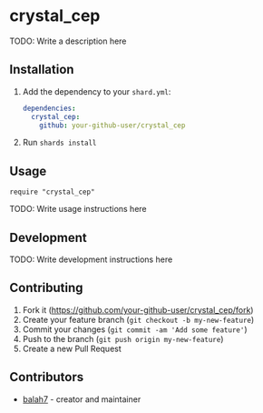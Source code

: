 # crystal_cep

TODO: Write a description here

## Installation

1. Add the dependency to your `shard.yml`:

   ```yaml
   dependencies:
     crystal_cep:
       github: your-github-user/crystal_cep
   ```

2. Run `shards install`

## Usage

```crystal
require "crystal_cep"
```

TODO: Write usage instructions here

## Development

TODO: Write development instructions here

## Contributing

1. Fork it (<https://github.com/your-github-user/crystal_cep/fork>)
2. Create your feature branch (`git checkout -b my-new-feature`)
3. Commit your changes (`git commit -am 'Add some feature'`)
4. Push to the branch (`git push origin my-new-feature`)
5. Create a new Pull Request

## Contributors

- [balah7](https://github.com/your-github-user) - creator and maintainer
